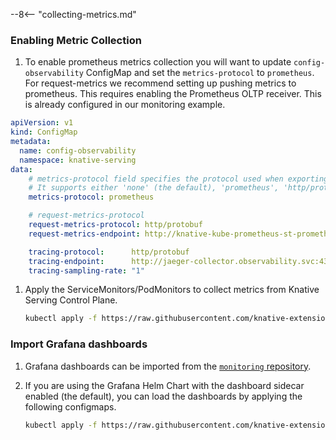 --8<-- "collecting-metrics.md"


### Enabling Metric Collection

1. To enable prometheus metrics collection you will want to update `config-observability` ConfigMap and set the `metrics-protocol` to `prometheus`. For request-metrics we recommend setting up pushing metrics to prometheus. This requires enabling the Prometheus OLTP receiver. This is already configured in our monitoring example.


```yaml
apiVersion: v1
kind: ConfigMap
metadata:
  name: config-observability
  namespace: knative-serving
data:
    # metrics-protocol field specifies the protocol used when exporting metrics
    # It supports either 'none' (the default), 'prometheus', 'http/protobuf' (OTLP HTTP), 'grpc' (OTLP gRPC)
    metrics-protocol: prometheus

    # request-metrics-protocol
    request-metrics-protocol: http/protobuf
    request-metrics-endpoint: http://knative-kube-prometheus-st-prometheus.observability.svc:9090/api/v1/otlp/v1/metrics

    tracing-protocol:      http/protobuf
    tracing-endpoint:      http://jaeger-collector.observability.svc:4318/v1/traces
    tracing-sampling-rate: "1"

```

1. Apply the ServiceMonitors/PodMonitors to collect metrics from Knative Serving Control Plane.

    ```bash
    kubectl apply -f https://raw.githubusercontent.com/knative-extensions/monitoring/main/config/serving-monitors.yaml
    ```

### Import Grafana dashboards

1. Grafana dashboards can be imported from the [`monitoring` repository](https://github.com/knative-extensions/monitoring).

1. If you are using the Grafana Helm Chart with the dashboard sidecar enabled (the default), you can load the dashboards by applying the following configmaps.

    ```bash
    kubectl apply -f https://raw.githubusercontent.com/knative-extensions/monitoring/main/config/configmap-serving-dashboard.yaml
    ```
